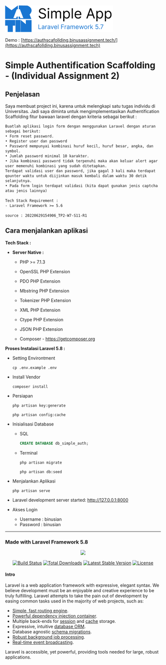 [![Simple App](https://raw.githubusercontent.com/dikhimartin/simple-authentication-scaffolding/main/public/admin_assets/assets/images/logo-full.png)](https://streamingapp.binusassignment.tech)



Demo : [https://authscafollding.binusassignment.tech/](https://authscafollding.binusassignment.tech)

# Simple Authentification Scaffolding -  (Individual Assignment 2)



## Penjelasan

Saya membuat project ini, karena untuk melengkapi satu tugas individu di Universitas. Jadi saya diminta untuk  mengimplementasikan Authentification Scaffolding  fitur bawaan laravel dengan kriteria sebagai berikut :

```
Buatlah aplikasi login form dengan menggunakan Laravel dengan aturan sebagai berikut: 
• Form reset password.
• Register user dan password
• Password mempunyai kombinasi huruf kecil, huruf besar, angka, dan symbol.
• Jumlah password minimal 10 karakter.
• Jika kombinasi password tidak terpenuhi maka akan keluar alert agar user memenuhi kombinasi yang sudah ditetapkan.
Terdapat validasi user dan password, jika gagal 3 kali maka terdapat qounter waktu untuk diijinkan masuk kembali dalam waktu 30 detik selanjutnya.
• Pada form login terdapat validasi (kita dapat gunakan jenis captcha atau jenis lainnya)

Tech Stack Requirement : 
- Laravel Framework >= 5.6 

source : 20220629154906_TP2-W7-S11-R1
```



## Cara menjalankan aplikasi

**Tech Stack :**

- **Server Native :**

  - PHP >= 7.1.3

  - OpenSSL PHP Extension

  - PDO PHP Extension

  - Mbstring PHP Extension

  - Tokenizer PHP Extension

  - XML PHP Extension

  - Ctype PHP Extension

  - JSON PHP Extension
  - Composer - https://getcomposer.org

**Proses Instalasi Laravel 5.8 :** 

- Setting Environtment

  ```shell
  cp .env.example .env 
  ```

- Install Vendor

  ```shell
  composer install
  ```

- Persiapan

  ```shell
  php artisan key:generate
  ```

  ```shell
  php artisan config:cache
  ```

- Inisialisasi Database

  - SQL

    ```sql
    CREATE DATABASE db_simple_auth;
    ```

  - Terminal

    ```shell
    php artisan migrate
    ```

    ```shell
    php artisan db:seed
    ```

- Menjalankan Aplikasi

  ```shell
  php artisan serve
  ```

- Laravel development server started: <http://127.0.0.1:8000>

- Akses Login 

  - Username : binusian
  - Password : binusian

------



### Made with Laravel Framework  5.8

<p align="center"><img src="https://laravel.com/assets/img/components/logo-laravel.svg"></p>

<p align="center">
<a href="https://travis-ci.org/laravel/framework"><img src="https://travis-ci.org/laravel/framework.svg" alt="Build Status"></a>
<a href="https://packagist.org/packages/laravel/framework"><img src="https://poser.pugx.org/laravel/framework/d/total.svg" alt="Total Downloads"></a>
<a href="https://packagist.org/packages/laravel/framework"><img src="https://poser.pugx.org/laravel/framework/v/stable.svg" alt="Latest Stable Version"></a>
<a href="https://packagist.org/packages/laravel/framework"><img src="https://poser.pugx.org/laravel/framework/license.svg" alt="License"></a>
</p>





#### Intro

Laravel is a web application framework with expressive, elegant syntax. We believe development must be an enjoyable and creative experience to be truly fulfilling. Laravel attempts to take the pain out of development by easing common tasks used in the majority of web projects, such as:

- [Simple, fast routing engine](https://laravel.com/docs/routing).
- [Powerful dependency injection container](https://laravel.com/docs/container).
- Multiple back-ends for [session](https://laravel.com/docs/session) and [cache](https://laravel.com/docs/cache) storage.
- Expressive, intuitive [database ORM](https://laravel.com/docs/eloquent).
- Database agnostic [schema migrations](https://laravel.com/docs/migrations).
- [Robust background job processing](https://laravel.com/docs/queues).
- [Real-time event broadcasting](https://laravel.com/docs/broadcasting).

Laravel is accessible, yet powerful, providing tools needed for large, robust applications.